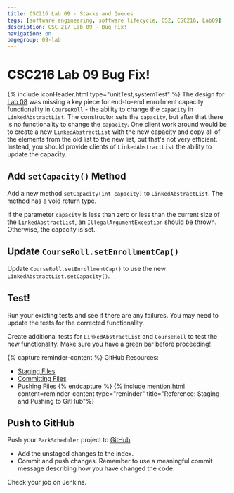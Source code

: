 ```yaml
---
title: CSC216 Lab 09 - Stacks and Queues
tags: [software engineering, software lifecycle, CS2, CSC216, Lab09]
description: CSC 217 Lab 09 - Bug Fix!
navigation: on
pagegroup: 09-lab
---
```


# CSC216 Lab 09 Bug Fix!
{% include iconHeader.html type="unitTest,systemTest" %}
The design for [Lab 08](../08-lab) was missing a key piece for end-to-end enrollment capacity functionality in `CourseRoll` - the ability to change the `capacity` in `LinkedAbstractList`.  The constructor sets the `capacity`, but after that there is no functionality to change the `capacity`. One client work around would be to create a new `LinkedAbstractList` with the new capacity and copy all of the elements from the old list to the new list, but that's not very efficient.  Instead, you should provide clients of `LinkedAbstractList` the ability to update the capacity.


## Add `setCapacity()` Method
Add a new method `setCapacity(int capacity)` to `LinkedAbstractList`.  The method has a void return type.  

If the parameter `capacity` is less than zero or less than the current size of the `LinkedAbstractList`, an `IllegalArgumentException` should be thrown.  Otherwise, the capacity is set.


## Update `CourseRoll.setEnrollmentCap()`
Update `CourseRoll.setEnrollmentCap()` to use the new `LinkedAbstractList.setCapacity()`.


## Test!
Run your existing tests and see if there are any failures.  You may need to update the tests for the corrected functionality.

Create additional tests for `LinkedAbstractList` and `CourseRoll` to test the new functionality.  Make sure you have a green bar before proceeding!

{% capture reminder-content %} 
GitHub Resources:

  * [Staging Files](https://pages.github.ncsu.edu/engr-csc-software-development/practices-tools/git/git-staging)
  * [Committing Files](https://pages.github.ncsu.edu/engr-csc-software-development/practices-tools/git/git-commit)
  * [Pushing Files](https://pages.github.ncsu.edu/engr-csc-software-development/practices-tools/git/git-push)
{% endcapture %} {% include mention.html content=reminder-content type="reminder" title="Reference: Staging and Pushing to GitHub"%}
## Push to GitHub
Push your `PackScheduler` project to [GitHub](https://github.ncsu.edu)

  * Add the unstaged changes to the index.
  * Commit and push changes.  Remember to use a meaningful commit message describing how you have changed the code.  
  
Check your job on Jenkins.
